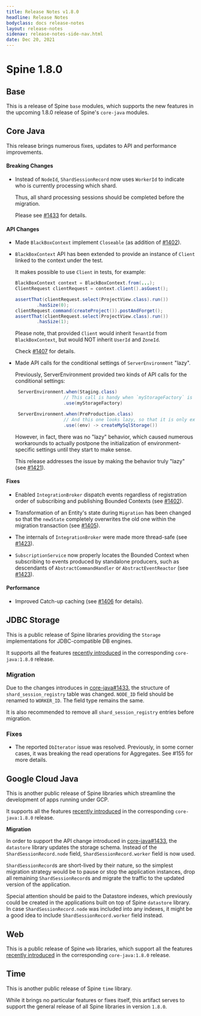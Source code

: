```yaml
---
title: Release Notes v1.8.0
headline: Release Notes
bodyclass: docs release-notes
layout: release-notes
sidenav: release-notes-side-nav.html
date: Dec 20, 2021
---
```


# Spine 1.8.0

## Base

This is a release of Spine `base` modules, which supports the new features in the upcoming 1.8.0 
release of Spine's `core-java` modules.

## Core Java

This release brings numerous fixes, updates to API and performance improvements.

#### Breaking Changes

- Instead of `NodeId`, `ShardSessionRecord` now uses `WorkerId` to indicate 
who is currently processing which shard.

  Thus, all shard processing sessions should be completed before the migration.

  Please see [#1433]({{site.core_java_repo}}/pull/1433) for details.

#### API Changes

- Made `BlackBoxContext` implement `Closeable` (as addition of [#1402]({{site.core_java_repo}}/pull/1402)).

- `BlackBoxContext` API has been extended to provide an instance of `Client` linked to the 
context under the test.

  It makes possible to use `Client` in tests, for example:

   ```java
   BlackBoxContext context = BlackBoxContext.from(...);
   ClientRequest clientRequest = context.client().asGuest();
   
   assertThat(clientRequest.select(ProjectView.class).run())
           .hasSize(0);
   clientRequest.command(createProject()).postAndForget();
   assertThat(clientRequest.select(ProjectView.class).run())
           .hasSize(1);
   ```

  Please note, that provided `Client` would inherit `TenantId` from `BlackBoxContext`, 
but would NOT inherit `UserId` and `ZoneId`.

  Check [#1407]({{site.core_java_repo}}/pull/1407) for details.

- Made API calls for the conditional settings of `ServerEnvironment` "lazy".

  Previously, ServerEnvironment provided two kinds of API calls for the conditional settings:

   ```java
    ServerEnvironment.when(Staging.class)
                     // This call is handy when `myStorageFactory` is already available.
                     .use(myStorageFactory)

    ServerEnvironment.when(PreProduction.class)
                     // And this one looks lazy, so that it is only executed when and _if_ requested.
                     .use((env) -> createMySqlStorage())
   ```

  However, in fact, there was no "lazy" behavior, which caused numerous workarounds to actually 
  postpone the initialization of environment-specific settings until they start to make sense.

  This release addresses the issue by making the behavior truly "lazy" 
(see [#1421]({{site.core_java_repo}}/pull/1421)).

#### Fixes

- Enabled `IntegrationBroker` dispatch events regardless of registration order of subscribing 
and publishing Bounded Contexts (see [#1402]({{site.core_java_repo}}/pull/1402)).

- Transformation of an Entity's state during `Migration` has been changed so that the `newState` 
completely overwrites the old one within the migration transaction 
(see [#1405]({{site.core_java_repo}}/pull/1405)).

- The internals of `IntegrationBroker` were made more thread-safe 
(see [#1423]({{site.core_java_repo}}/pull/1423)).

- `SubscriptionService` now properly locates the Bounded Context when subscribing to events 
produced by standalone producers, such as descendants of `AbstractCommandHandler` or 
`AbstractEventReactor` (see [#1423]({{site.core_java_repo}}/pull/1423)).

#### Performance

- Improved Catch-up caching (see [#1406]({{site.core_java_repo}}/pull/1406) for details).

## JDBC Storage

This is a public release of Spine libraries providing the `Storage` implementations
for JDBC-compatible DB engines.

It supports all the features [recently introduced]({{site.core_java_repo}}/releases/tag/v1.8.0)
in the corresponding `core-java:1.8.0` release.

### Migration

Due to the changes introduces in [core-java#1433]({{site.core_java_repo}}/pull/1433),
the structure of `shard_session_registry` table was changed. `NODE_ID` field should be renamed
to `WORKER_ID`. The field type remains the same.

It is also recommended to remove all `shard_session_registry` entries before migration.

### Fixes

* The reported `DbIterator` issue was resolved. Previously, in some corner cases,
  it was breaking the read operations for Aggregates. See #155 for more details.

## Google Cloud Java
This is another public release of Spine libraries which streamline the development 
of apps running under GCP.

It supports all the features [recently introduced]({{site.core_java_repo}}/releases/tag/v1.8.0) 
in the corresponding `core-java:1.8.0` release.

**Migration**

In order to support the API change introduced in [core-java#1433]({{site.core_java_repo}}/pull/1433), 
the `datastore` library updates the storage schema. Instead of the `ShardSessionRecord.node` field, 
`ShardSessionRecord.worker` field is now used.

`ShardSessionRecord`s are short-lived by their nature, so the simplest migration strategy would be 
to pause or stop the application instances, drop all remaining `ShardSessionRecord`s and migrate 
the traffic to the updated version of the application.

Special attention should be paid to the Datastore indexes, which previously could be created in 
the applications built on top of Spine `datastore` library. In case `ShardSessionRecord.node` 
was included into any indexes, it might be a good idea to include `ShardSessionRecord.worker` 
field instead.

## Web

This is a public release of Spine `web` libraries, which support all the features 
[recently introduced]({{site.core_java_repo}}/releases/tag/v1.8.0) 
in the corresponding `core-java:1.8.0` release.

## Time

This is another public release of Spine `time` library.

While it brings no particular features or fixes itself, this artifact serves to support the 
general release of all Spine libraries in version `1.8.0`.
